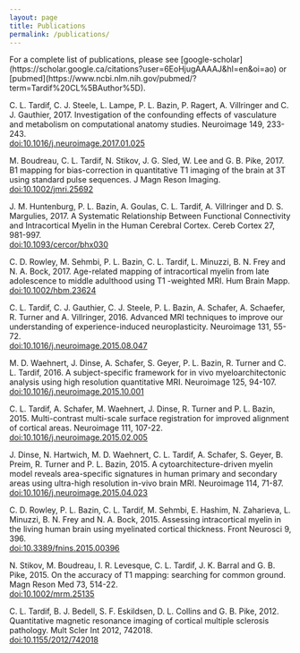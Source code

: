 ```yaml
---
layout: page
title: Publications
permalink: /publications/
---
```



<p>For a complete list of publications, please see [google-scholar](https://scholar.google.ca/citations?user=6EoHjugAAAAJ&hl=en&oi=ao) or [pubmed](https://www.ncbi.nlm.nih.gov/pubmed/?term=Tardif%20CL%5BAuthor%5D).<br></p>

<p>C. L. Tardif, C. J. Steele, L. Lampe, P. L. Bazin, P. Ragert, A. Villringer and C. J. Gauthier, 2017. Investigation of the confounding effects of vasculature and metabolism on computational anatomy studies. Neuroimage 149, 233-243.<br><a href="http://dx.doi.org/10.1016/j.neuroimage.2017.01.025" target="_blank">doi:10.1016/j.neuroimage.2017.01.025</a></p>

<!--<a href="http://dx.doi.org/10.1016/j.neuroimage.2017.01.025" target="_blank"><i class="ai ai-doi" aria-hidden="true"></i></a>-->

<p>M. Boudreau, C. L. Tardif, N. Stikov, J. G. Sled, W. Lee and G. B. Pike, 2017. B1 mapping for bias-correction in quantitative T1 imaging of the brain at 3T using standard pulse sequences. J Magn Reson Imaging.
<br><a href="http://dx.doi.org/10.1002/jmri.25692" target="_blank">doi:10.1002/jmri.25692</a></p>

<p>J. M. Huntenburg, P. L. Bazin, A. Goulas, C. L. Tardif, A. Villringer and D. S. Margulies, 2017. A Systematic Relationship Between Functional Connectivity and Intracortical Myelin in the Human Cerebral Cortex. Cereb Cortex 27, 981-997.
<br><a href="http://dx.doi.org/10.1093/cercor/bhx030" target="_blank">doi:10.1093/cercor/bhx030</a></p>

<p>C. D. Rowley, M. Sehmbi, P. L. Bazin, C. L. Tardif, L. Minuzzi, B. N. Frey and N. A. Bock, 2017. Age-related mapping of intracortical myelin from late adolescence to middle adulthood using T1 -weighted MRI. Hum Brain Mapp.
<br><a href="http://dx.doi.org/10.1002/hbm.23624" target="_blank">doi:10.1002/hbm.23624</a></p>

<p>C. L. Tardif, C. J. Gauthier, C. J. Steele, P. L. Bazin, A. Schafer, A. Schaefer, R. Turner and A. Villringer, 2016. Advanced MRI techniques to improve our understanding of experience-induced neuroplasticity. Neuroimage 131, 55-72.
<br><a href="http://dx.doi.org/10.1016/j.neuroimage.2015.08.047" target="_blank">doi:10.1016/j.neuroimage.2015.08.047</a></p>

<p>M. D. Waehnert, J. Dinse, A. Schafer, S. Geyer, P. L. Bazin, R. Turner and C. L. Tardif, 2016. A subject-specific framework for in vivo myeloarchitectonic analysis using high resolution quantitative MRI. Neuroimage 125, 94-107.
<br><a href="http://dx.doi.org/10.1016/j.neuroimage.2015.10.001" target="_blank">doi:10.1016/j.neuroimage.2015.10.001</a></p>

<p>C. L. Tardif, A. Schafer, M. Waehnert, J. Dinse, R. Turner and P. L. Bazin, 2015. Multi-contrast multi-scale surface registration for improved alignment of cortical areas. Neuroimage 111, 107-22.
<br><a href="http://dx.doi.org/10.1016/j.neuroimage.2015.02.005" target="_blank">doi:10.1016/j.neuroimage.2015.02.005</a></p>

<p>J. Dinse, N. Hartwich, M. D. Waehnert, C. L. Tardif, A. Schafer, S. Geyer, B. Preim, R. Turner and P. L. Bazin, 2015. A cytoarchitecture-driven myelin model reveals area-specific signatures in human primary and secondary areas using ultra-high resolution in-vivo brain MRI. Neuroimage 114, 71-87.
<br><a href="http://dx.doi.org/10.1016/j.neuroimage.2015.04.023" target="_blank">doi:10.1016/j.neuroimage.2015.04.023</a></p>

<p>C. D. Rowley, P. L. Bazin, C. L. Tardif, M. Sehmbi, E. Hashim, N. Zaharieva, L. Minuzzi, B. N. Frey and N. A. Bock, 2015. Assessing intracortical myelin in the living human brain using myelinated cortical thickness. Front Neurosci 9, 396.
<br><a href="http://dx.doi.org/10.3389/fnins.2015.00396" target="_blank">doi:10.3389/fnins.2015.00396</a></p>

<p>N. Stikov, M. Boudreau, I. R. Levesque, C. L. Tardif, J. K. Barral and G. B. Pike, 2015. On the accuracy of T1 mapping: searching for common ground. Magn Reson Med 73, 514-22.
<br><a href="http://dx.doi.org/10.1002/mrm.25135" target="_blank">doi:10.1002/mrm.25135</a></p>

<p>C. L. Tardif, B. J. Bedell, S. F. Eskildsen, D. L. Collins and G. B. Pike, 2012. Quantitative magnetic resonance imaging of cortical multiple sclerosis pathology. Mult Scler Int 2012, 742018.
<br><a href="http://dx.doi.org/10.1155/2012/742018" target="_blank">doi:10.1155/2012/742018</a></p>
